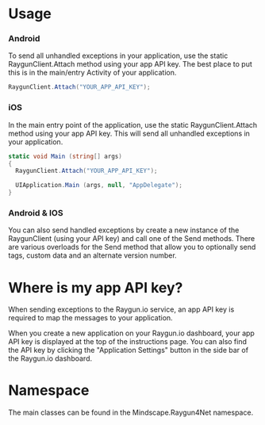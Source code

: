 Usage
====================

### Android

To send all unhandled exceptions in your application, use the static RaygunClient.Attach method using your app API key. The best place to put this is in the main/entry Activity of your application.

```csharp
RaygunClient.Attach("YOUR_APP_API_KEY");
```

### iOS

In the main entry point of the application, use the static RaygunClient.Attach method using your app API key. This will send all unhandled exceptions in your application.

```csharp
static void Main (string[] args)
{
  RaygunClient.Attach("YOUR_APP_API_KEY");

  UIApplication.Main (args, null, "AppDelegate");
}
```

### Android & IOS

You can also send handled exceptions by create a new instance of the RaygunClient (using your API key) and call one of the Send methods. There are various overloads for the Send method that allow you to optionally send tags, custom data and an alternate version number.

Where is my app API key?
====================

When sending exceptions to the Raygun.io service, an app API key is required to map the messages to your application.

When you create a new application on your Raygun.io dashboard, your app API key is displayed at the top of the instructions page. You can also find the API key by clicking the "Application Settings" button in the side bar of the Raygun.io dashboard.

Namespace
====================
The main classes can be found in the Mindscape.Raygun4Net namespace.
